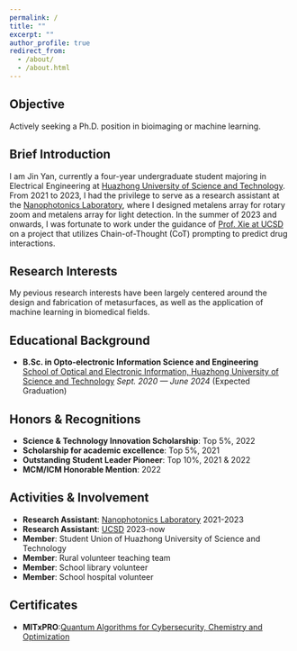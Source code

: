 ```yaml
---
permalink: /
title: ""
excerpt: ""
author_profile: true
redirect_from:
  - /about/
  - /about.html
---
```

## Objective  
Actively seeking a Ph.D. position in bioimaging or machine learning.

## Brief Introduction  
I am Jin Yan, currently a four-year undergraduate student majoring in Electrical Engineering at [Huazhong University of Science and Technology](https://www.hust.edu.cn/). From 2021 to 2023, I had the privilege to serve as a research assistant at the [Nanophotonics Laboratory](http://nanophotonics.oei.hust.edu.cn/), where I designed metalens array for rotary zoom and metalens array for light detection. In the summer of 2023 and onwards, I was fortunate to work under the guidance of [Prof. Xie at UCSD](https://pengtaoxie.github.io/) on a project that utilizes Chain-of-Thought (CoT) prompting to predict drug interactions.

## Research Interests  
My pevious research interests have been largely centered around the design and fabrication of metasurfaces, as well as the application of machine learning in biomedical fields.

## Educational Background  
- **B.Sc. in Opto-electronic Information Science and Engineering**   
  [School of Optical and Electronic Information, Huazhong University of Science and Technology](http://oei.hust.edu.cn/)
  *Sept. 2020 — June 2024* (Expected Graduation)  

## Honors & Recognitions  
- **Science & Technology Innovation Scholarship**: Top 5%, 2022  
- **Scholarship for academic excellence**: Top 5%, 2021 
- **Outstanding Student Leader Pioneer**: Top 10%, 2021 & 2022  
- **MCM/ICM Honorable Mention**: 2022

## Activities & Involvement  
- **Research Assistant**: [Nanophotonics Laboratory](http://nanophotonics.oei.hust.edu.cn/) 2021-2023
- **Research Assistant**: [UCSD](https://pengtaoxie.github.io/) 2023-now
- **Member**: Student Union of Huazhong University of Science and Technology 
- **Member**: Rural volunteer teaching team
- **Member**: School library volunteer
- **Member**: School hospital volunteer

## Certificates
- **MITxPRO**:[Quantum Algorithms for Cybersecurity, Chemistry and Optimization](https://xpro.mit.edu/certificate/6eb10c4d-6b7e-4dc9-a9b0-4ca53b91af01/)
